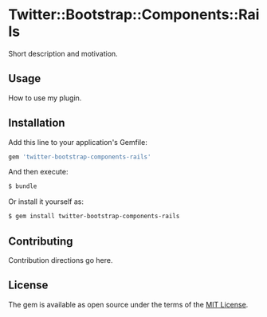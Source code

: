 # Twitter::Bootstrap::Components::Rails
Short description and motivation.

## Usage
How to use my plugin.

## Installation
Add this line to your application's Gemfile:

```ruby
gem 'twitter-bootstrap-components-rails'
```

And then execute:
```bash
$ bundle
```

Or install it yourself as:
```bash
$ gem install twitter-bootstrap-components-rails
```

## Contributing
Contribution directions go here.

## License
The gem is available as open source under the terms of the [MIT License](http://opensource.org/licenses/MIT).
